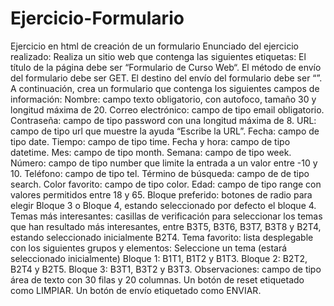 # Ejercicio-Formulario
Ejercicio en html de creación de un formulario
Enunciado del ejercicio realizado:
Realiza un sitio web que contenga las siguientes etiquetas:
El título de la página debe ser “Formulario de Curso Web“.
El método de envío del formulario debe ser GET.
El destino del envío del formulario debe ser “”.
A continuación, crea un formulario que contenga los siguientes campos de información:
Nombre: campo texto obligatorio, con autofoco, tamaño 30 y longitud máxima de 20.
Correo electrónico: campo de tipo email obligatorio.
Contraseña: campo de tipo password con una longitud máxima de 8.
URL: campo de tipo url que muestre la ayuda “Escribe la URL”.
Fecha: campo de tipo date.
Tiempo: campo de tipo time.
Fecha y hora: campo de tipo datetime.
Mes: campo de tipo month.
Semana: campo de tipo week.
Número: campo de tipo number que limite la entrada a un valor entre -10 y 10.
Teléfono: campo de tipo tel.
Término de búsqueda: campo de de tipo search.
Color favorito: campo de tipo color.
Edad: campo de tipo range con valores permitidos entre 18 y 65.
Bloque preferido: botones de radio para elegir Bloque 3 o Bloque 4, estando seleccionado por defecto el bloque 4.
Temas más interesantes: casillas de verificación para seleccionar los temas que han resultado más interesantes, entre B3T5, B3T6, B3T7, B3T8 y B2T4, estando seleccionado inicialmente B2T4.
Tema favorito: lista desplegable con los siguientes grupos y elementos:
Seleccione un tema (estará seleccionado inicialmente)
Bloque 1: B1T1, B1T2 y B1T3.
Bloque 2: B2T2, B2T4 y B2T5.
Bloque 3: B3T1, B3T2 y B3T3.
Observaciones: campo de tipo área de texto con 30 filas y 20 columnas.
Un botón de reset etiquetado como LIMPIAR.
Un botón de envío etiquetado como ENVIAR.
